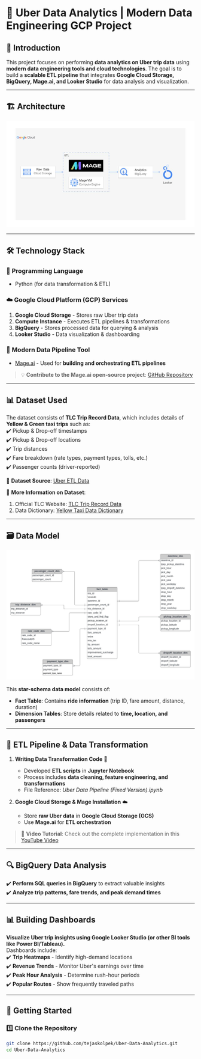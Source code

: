 # 🚖 Uber Data Analytics | Modern Data Engineering GCP Project

## 📌 Introduction

This project focuses on performing **data analytics on Uber trip data** using **modern data engineering tools and cloud technologies**. The goal is to build a **scalable ETL pipeline** that integrates **Google Cloud Storage, BigQuery, Mage.ai, and Looker Studio** for data analysis and visualization.

---

## 🏗️ Architecture  
![Architecture](architecture.jpg)

---

## 🛠️ Technology Stack

### 📌 **Programming Language**  
- Python (for data transformation & ETL)

### ☁️ **Google Cloud Platform (GCP) Services**
1. **Google Cloud Storage** - Stores raw Uber trip data  
2. **Compute Instance** - Executes ETL pipelines & transformations  
3. **BigQuery** - Stores processed data for querying & analysis  
4. **Looker Studio** - Data visualization & dashboarding  

### 🔄 **Modern Data Pipeline Tool**  
- [Mage.ai](https://www.mage.ai/) - Used for **building and orchestrating ETL pipelines**  

> 💡 **Contribute to the Mage.ai open-source project**: [GitHub Repository](https://github.com/mage-ai/mage-ai)

---

## 📊 Dataset Used  

The dataset consists of **TLC Trip Record Data**, which includes details of **Yellow & Green taxi trips** such as:  
✔️ Pickup & Drop-off timestamps  
✔️ Pickup & Drop-off locations  
✔️ Trip distances  
✔️ Fare breakdown (rate types, payment types, tolls, etc.)  
✔️ Passenger counts (driver-reported)  

📌 **Dataset Source**: [Uber ETL Data](https://github.com/darshilparmar/uber-etl-pipeline-data-engineering-project/blob/main/data/uber_data.csv)  

📖 **More Information on Dataset**:  
1. Official TLC Website: [TLC Trip Record Data](https://www.nyc.gov/site/tlc/about/tlc-trip-record-data.page)  
2. Data Dictionary: [Yellow Taxi Data Dictionary](https://www.nyc.gov/assets/tlc/downloads/pdf/data_dictionary_trip_records_yellow.pdf)  

---

## 🗃️ Data Model  

![Data Model](data_model.jpeg)  

This **star-schema data model** consists of:  
- **Fact Table**: Contains **ride information** (trip ID, fare amount, distance, duration)  
- **Dimension Tables**: Store details related to **time, location, and passengers**  

---

## 🔄 ETL Pipeline & Data Transformation

1. **Writing Data Transformation Code** 📝  
   - Developed **ETL scripts** in **Jupyter Notebook**  
   - Process includes **data cleaning, feature engineering, and transformations**  
   - File Reference: *Uber Data Pipeline (Fixed Version).ipynb*  

2. **Google Cloud Storage & Mage Installation** ☁️  
   - Store **raw Uber data** in **Google Cloud Storage (GCS)**  
   - Use **Mage.ai** for **ETL orchestration**  

> 🎥 **Video Tutorial**: Check out the complete implementation in this [YouTube Video](https://youtu.be/WpQECq5Hx9g)  

---

## 🔍 BigQuery Data Analysis

✔️ **Perform SQL queries in BigQuery** to extract valuable insights  
✔️ **Analyze trip patterns, fare trends, and peak demand times**  

---

## 📊 Building Dashboards  

**Visualize Uber trip insights using Google Looker Studio (or other BI tools like Power BI/Tableau).**  
Dashboards include:  
✔️ **Trip Heatmaps** - Identify high-demand locations  
✔️ **Revenue Trends** - Monitor Uber's earnings over time  
✔️ **Peak Hour Analysis** - Determine rush-hour periods  
✔️ **Popular Routes** - Show frequently traveled paths  

---

## 🚀 Getting Started  

### 1️⃣ **Clone the Repository**
```bash
git clone https://github.com/tejaskolpek/Uber-Data-Analytics.git
cd Uber-Data-Analytics
